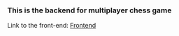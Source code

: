 ### This is the backend for multiplayer chess game

Link to the front-end: [Frontend](https://github.com/HaziqRauf/chessgame)

